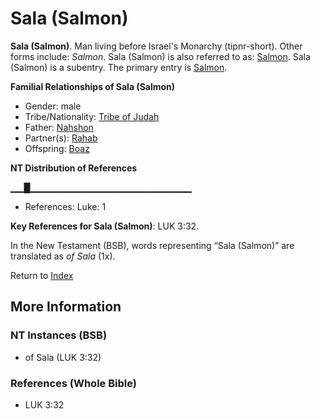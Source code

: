 # Sala (Salmon)
**Sala (Salmon)**. 
Man living before Israel's Monarchy (tipnr-short). 
Other forms include: 
*Salmon*. 
Sala (Salmon) is also referred to as: 
[Salmon](Salmon.md). 
Sala (Salmon) is a subentry. The primary entry is 
[Salmon](Salmon.md). 




**Familial Relationships of Sala (Salmon)**


* Gender: male
* Tribe/Nationality: [Tribe of Judah](../../../groups/md/acai/Judah.md)
* Father: [Nahshon](Nahshon.md)
* Partner(s): [Rahab](Rahab.md)
* Offspring: [Boaz](Boaz.md)


**NT Distribution of References**

▁▁█▁▁▁▁▁▁▁▁▁▁▁▁▁▁▁▁▁▁▁▁▁▁▁▁
* References: Luke: 1



**Key References for Sala (Salmon)**: 
LUK 3:32. 




In the New Testament (BSB), words representing “Sala (Salmon)” are translated as 
*of Sala* (1x). 


Return to [Index](00-Index.md)

## More Information

### NT Instances (BSB)

* of Sala (LUK 3:32)



### References (Whole Bible)

* LUK 3:32



